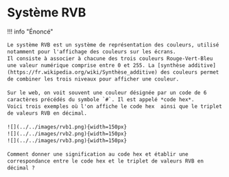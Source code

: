 # Système RVB
!!! info "Énoncé"

    Le système RVB est un système de représentation des couleurs, utilisé notamment pour l'affichage des couleurs sur les écrans.
    Il consiste à associer à chacune des trois couleurs Rouge-Vert-Bleu une valeur numérique comprise entre 0 et 255. La [synthèse additive](https://fr.wikipedia.org/wiki/Synthèse_additive) des couleurs permet de combiner les trois niveaux pour afficher une couleur.

    Sur le web, on voit souvent une couleur désignée par un code de 6 caractères précédés du symbole `#`. Il est appelé *code hex*.
    Voici trois exemples où l'on affiche le code hex  ainsi que le triplet de valeurs RVB en décimal.

    ![](../../images/rvb1.png){width=150px}
    ![](../../images/rvb2.png){width=150px}
    ![](../../images/rvb3.png){width=150px}

    Comment donner une signification au code hex et établir une correspondance entre le code hex et le triplet de valeurs RVB en décimal ?
